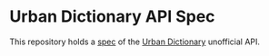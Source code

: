 # Urban Dictionary API Spec

This repository holds a [spec](urbandictionary-api.yaml) of
the [Urban Dictionary](https://urbandictionary.com/) unofficial API.
